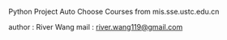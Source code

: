 Python Project
Auto Choose Courses from mis.sse.ustc.edu.cn

author : River Wang
mail   : river.wang119@gmail.com